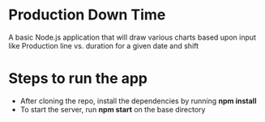 Production Down Time
====================
A basic Node.js application that will draw various charts based upon input like Production line vs. duration for a given date and shift

Steps to run the app
====================
* After cloning the repo, install the dependencies by running **npm install**
* To start the server, run **npm start** on the base directory
